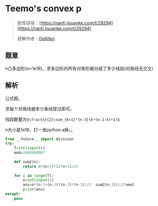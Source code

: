 # Teemo's convex p

> 题库链接：[https://nanti.jisuanke.com/t/29294](https://nanti.jisuanke.com/t/29294)

> 题解作者：[DeAllen](https://github.com/AllenTaken)

## 题意

n凸多边形(n<1e18)，求多边形内所有对角形被分成了多少线段(对角线无交叉)

## 解析

公式题。

求每个对角线被多少条线穿过即可。

线段数量为`$\frac{n}{2}\sum_{k=1}^{n-3}(k*(n-2-k)+1)$`

n大小是1e18，打一发python a掉。。

```python
from __future__ import division
try:
    T=int(input())
    mod=1000000007
    
    def sum2(n):
        return n*(n+1)*(2*n+1)//6
    
    for i in range(T):
        n=int(input())
        ans=n*(n-3+(n-2)*(n-2)*(n-3)//2 -sum2(n-3))//2%mod
        print(ans)
except:
    pass
```